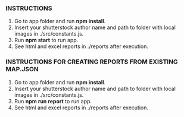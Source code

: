 ### INSTRUCTIONS
1. Go to app folder and run **npm install**.
2. Insert your shutterstock author name and path to folder with local images in ./src/constants.js.
3. Run **npm start** to run app.
4. See html and excel reports in ./reports after execution.

### INSTRUCTIONS FOR CREATING REPORTS FROM EXISTING MAP.JSON

1. Go to app folder and run **npm install**.
2. Insert your shutterstock author name and path to folder with local images in ./src/constants.js.
3. Run **npm run report** to run app.
4. See html and excel reports in ./reports after execution.